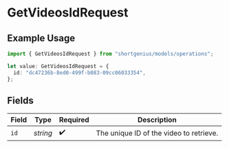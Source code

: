 # GetVideosIdRequest

## Example Usage

```typescript
import { GetVideosIdRequest } from "shortgenius/models/operations";

let value: GetVideosIdRequest = {
  id: "dc47236b-8ed0-499f-b083-09cc06033354",
};
```

## Fields

| Field                                   | Type                                    | Required                                | Description                             |
| --------------------------------------- | --------------------------------------- | --------------------------------------- | --------------------------------------- |
| `id`                                    | *string*                                | :heavy_check_mark:                      | The unique ID of the video to retrieve. |